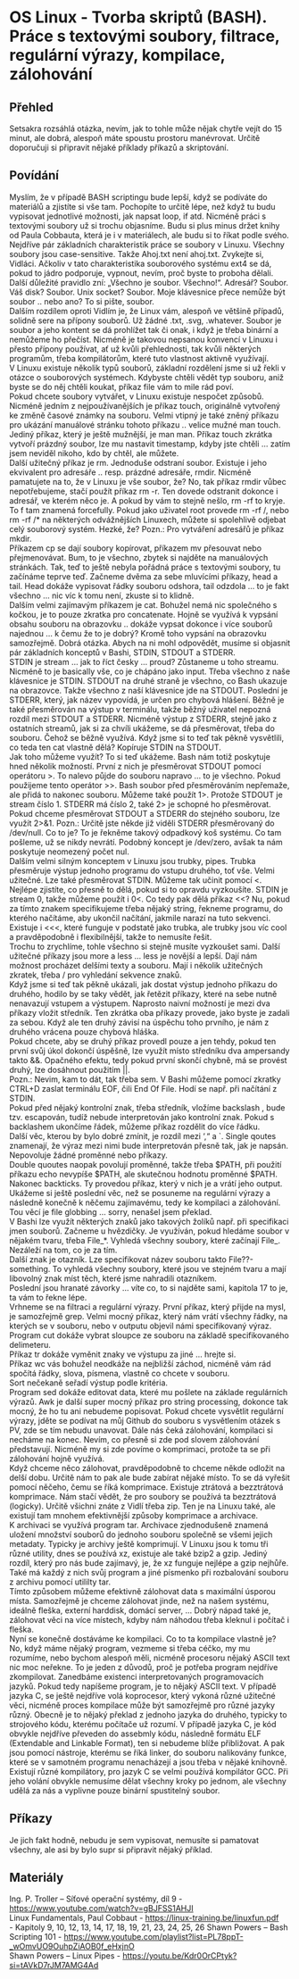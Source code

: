 OS Linux - Tvorba skriptů (BASH). Práce s textovými soubory, filtrace, regulární výrazy, kompilace, zálohování
===
Přehled
---

Setsakra rozsáhlá otázka, nevím, jak to tohle může nějak chytře vejít do 15 minut, ale dobrá, alespoň máte spoustu prostoru manévrovat. Určitě doporučuji si připravit nějaké příklady příkazů a skriptování.

Povídání
---

Myslím, že v případě BASH scriptingu bude lepší, když se podíváte do materiálů a zjistíte si vše tam. Pochopíte to určitě lépe, než když tu budu vypisovat jednotlivé možnosti, jak napsat loop, if atd.
	Nicméně práci s textovými soubory už si trochu objasníme. Budu si plus minus držet knihy od Paula Cobbauta, která je i v materiálech, ale budu si to říkat podle svého. Nejdříve pár základních charakteristik práce se soubory v Linuxu. Všechny soubory jsou case-sensitive. Takže Ahoj.txt není ahoj.txt. Zvykejte si, Vidláci. Ačkoliv v tato charakteristika souborového systému ext4 se dá, pokud to jádro podporuje, vypnout, nevím, proč byste to proboha dělali. Další důležité pravidlo zní: „Všechno je soubor. Všechno!“. Adresář? Soubor. Váš disk? Soubor. Unix socket? Soubor. Moje klávesnice přece nemůže být soubor .. nebo ano? To si pište, soubor.     
	Dalším rozdílem oproti Vidlím je, že Linux vám, alespoň ve většině případů, solidně sere na přípony souborů. Už žádné .txt, .svg, .whatever. Soubor je soubor a jeho kontent se dá prohlížet tak či onak, i když je třeba binární a nemůžeme ho přečíst. Nicméně je takovou nepsanou konvencí v Linuxu i přesto přípony používat, ať už kvůli přehlednosti, tak kvůli některých programům, třeba kompilátorům, které tuto vlastnost aktivně využívají.      
	V Linuxu existuje několik typů souborů, základní rozdělení jsme si už řekli v otázce o souborových systémech. Kdybyste chtěli vědět typ souboru, aniž byste se do něj chtěli koukat, příkaz file vám to mile rád poví.      
	Pokud chcete soubory vytvářet, v Linuxu existuje nespočet způsobů. Nicméně jedním z nejpoužívanějších je příkaz touch, originálně vytvořený ke změně časové známky na souboru. Velmi vtipný je také zněný příkazu pro ukázání manuálové stránku tohoto příkazu .. velice mužné man touch. Jediný příkaz, který je ještě mužnější, je man man. Příkaz touch zkrátka vytvoří prázdný soubor, lze mu nastavit timestamp, kdyby jste chtěli … zatím jsem neviděl nikoho, kdo by chtěl, ale můžete.      
	Další užitečný příkaz je rm. Jednoduše odstraní soubor. Existuje i jeho ekvivalent pro adresáře .. resp. prázdné adresáře, rmdir. Nicméně pamatujete na to, že v Linuxu je vše soubor, že? No, tak příkaz rmdir vůbec nepotřebujeme, stačí použít příkaz rm -r. Ten dovede odstranit dokonce i adresář, ve kterém něco je. A pokud by vám to stejně nešlo, rm -rf to kryje. To f tam znamená forcefully. Pokud jako uživatel root provede rm -rf /, nebo rm -rf /* na některých odvážnějších Linuxech, můžete si spolehlivě odjebat celý souborový systém. Hezké, že?
	Pozn.: Pro vytváření adresářů je příkaz mkdir.      
	Příkazem cp se dají soubory kopírovat, příkazem mv přesouvat nebo přejmenovávat. Bum, to je všechno, zbytek si najděte na manuálových stránkách.
	Tak, teď to ještě nebyla pořádná práce s textovými soubory, tu začínáme teprve teď. Začneme dvěma za sebe mluvícími příkazy, head a tail. Head dokáže vypisovat řádky souboru odshora, tail odzdola … to je fakt všechno … nic víc k tomu není, zkuste si to klidně.        
	Dalším velmi zajímavým příkazem je cat. Bohužel nemá nic společného s kočkou, je to pouze zkratka pro concatenate. Hojně se využívá k vypsání obsahu souboru na obrazovku .. dokáže vypsat dokonce i více souborů najednou … k čemu že to je dobrý? Kromě toho vypsání na obrazovku samozřejmě. Dobrá otázka. Abych na ni mohl odpovědět, musíme si objasnit pár základních konceptů v Bashi, STDIN, STDOUT a STDERR.       
	STDIN je stream … jak to říct česky … proud? Zůstaneme u toho streamu. Nicméně to je basically vše, co je chápáno jako input. Třeba všechno z naše klávesnice je STDIN.
	STDOUT na druhé straně je všechno, co Bash ukazuje na obrazovce. Takže všechno z naší klávesnice jde na STDOUT.
	Poslední je STDERR, který, jak název vypovídá, je určen pro chybová hlášení. Běžně je také přesměrován na výstup v terminálu, takže běžný uživatel nepozná rozdíl mezi STDOUT a STDERR. Nicméně výstup z STDERR, stejně jako z ostatních streamů, jak si za chvíli ukážeme, se dá přesměrovat, třeba do souboru. Čehož se běžně využívá.
	Když jsme si to teď tak pěkně vysvětlili, co teda ten cat vlastně dělá? Kopíruje STDIN na STDOUT.       
	Jak toho můžeme využít? To si teď ukážeme. Bash nám totiž poskytuje hned několik možností. První z nich je přesměrovat STDOUT pomocí operátoru >. To nalevo půjde do souboru napravo … to je všechno. Pokud použijeme tento operátor >>. Bash soubor před přesměrováním nepřemaže, ale přidá to nakonec souboru. Můžeme také použít 1>. Protože STDOUT je stream číslo 1.
	STDERR má číslo 2, také 2> je schopné ho přesměrovat. Pokud chceme přesměrovat STDOUT a STDERR do stejného souboru, lze využít 2>&1.
	Pozn.: Určitě jste někde již viděli STDERR přesměrovaný do /dev/null. Co to je? To je řekněme takový odpadkový koš systému. Co tam pošleme, už se nikdy nevrátí. Podobný koncept je /dev/zero, avšak ta nám poskytuje neomezený počet nul.      
	Dalším velmi silným konceptem v Linuxu jsou trubky, pipes. Trubka přesměruje výstup jednoho programu do vstupu druhého, toť vše. Velmi užitečné.
	Lze také přesměrovat STDIN. Můžeme tak učinit pomocí <. Nejlépe zjistíte, co přesně to dělá, pokud si to opravdu vyzkoušíte. STDIN je stream 0, takže můžeme použít i 0<. Co tedy pak dělá příkaz <<? Nu, pokud za tímto znakem specifikujeme třeba nějaký string, řekneme programu, do kterého načítáme, aby ukončil načítání, jakmile narazí na tuto sekvenci. Existuje i <<<, které funguje v podstatě jako trubka, ale trubky jsou víc cool a pravděpodobně i flexibilnější, takže to nemusíte řešit.       
	Trochu to zrychlíme, tohle všechno si stejně musíte vyzkoušet sami. Další užitečné příkazy jsou more a less … less je novější a lepší. Dají nám možnost procházet delšími texty a souboru. Mají i několik užitečných zkratek, třeba / pro vyhledání sekvence znaků.     
	Když jsme si teď tak pěkně ukázali, jak dostat výstup jednoho příkazu do druhého, hodilo by se taky vědět, jak řetězit příkazy, které na sebe nutně nenavazují vstupem a výstupem. Naprosto naivní možností je mezi dva příkazy vložit středník. Ten zkrátka oba příkazy provede, jako byste je zadali za sebou. Když ale ten druhý závisí na úspěchu toho prvního, je nám z druhého vrácena pouze chybová hláška.      
	Pokud chcete, aby se druhý příkaz provedl pouze a jen tehdy, pokud ten první svůj úkol dokončí úspěšně, lze využít místo středníku dva ampersandy takto &&. Opačného efektu, tedy pokud první skončí chybně, má se provést druhý, lze dosáhnout použitím ||.        
	Pozn.: Nevim, kam to dát, tak třeba sem. V Bashi můžeme pomocí zkratky CTRL+D zaslat terminálu EOF, čili End Of File. Hodí se např. při načítání z STDIN.       
	Pokud před nějaký kontrolní znak, třeba středník, vložíme backslash \, bude tzv. escapován, tudíž nebude interpretován jako kontrolní znak. Pokud s backlashem ukončíme řádek, můžeme příkaz rozdělit do více řádku.        
	Další věc, kterou by bylo dobré zmínit, je rozdíl mezi ‘,“ a `. Single qoutes znamenají, že výraz mezi nimi bude interpretován přesně tak, jak je napsán. Nepovoluje žádné proměnné nebo příkazy.       
	Double quoutes naopak povolují proměnné, takže třeba $PATH, při použití příkazu echo nevypíše $PATH, ale skutečnou hodnotu proměnné $PATH.
	Nakonec backticks. Ty provedou příkaz, který v nich je a vrátí jeho output.     
	Ukážeme si ještě poslední věc, než se posuneme na regulární výrazy a následně konečně k něčemu zajímavému, tedy ke kompilaci a zálohování. Tou věcí je file globbing … sorry, nenašel jsem překlad.     
	V Bashi lze využít některých znaků jako takových žolíků např. při specifikaci jmen souborů. Začneme u hvězdičky. Je využíván, pokud hledáme soubor v nějakém tvaru, třeba File_*. Vyhledá všechny soubory, které začínají File_. Nezáleží na tom, co je za tím.     
	Další znak je otazník. Lze specifikovat název souboru takto File??-something. To vyhledá všechny soubory, které jsou ve stejném tvaru a mají libovolný znak míst těch, které jsme nahradili otazníkem.      
	Poslední jsou hranaté závorky … víte co, to si najděte sami, kapitola 17 to je, ta vám to řekne lépe.       
	Vrhneme se na filtraci a regulární výrazy. První příkaz, který přijde na mysl, je samozřejmě grep. Velmi mocný příkaz, který nám vrátí všechny řádky, na kterých se v souboru, nebo v outputu objevil námi specifikovaný výraz.         
	Program cut dokáže vybrat sloupce ze souboru na základě specifikovaného delimeteru.     
	Příkaz tr dokáže vyměnit znaky ve výstupu za jiné … hrejte si.      
	Příkaz wc vás bohužel neodkáže na nejbližší záchod, nicméně vám rád spočítá řádky, slova, písmena, vlastně co chcete v souboru.     
	Sort nečekaně seřadí výstup podle kritéria.     
	Program sed dokáže editovat data, které mu pošlete na základe regulárních výrazů.
	Awk je další super mocný příkaz pro string processing, dokonce tak mocný, že ho tu ani nebudeme popisovat.
	Pokud chcete vysvětlit regulární výrazy, jděte se podívat na můj Github do souboru s vysvětlením otázek s PV, zde se tím nebudu unavovat.
	Dále nás čeká zálohování, kompilaci si necháme na konec.  Nevím, co přesně si zde pod slovem zálohování představují. Nicméně my si zde povíme o komprimaci, protože ta se při zálohování hojně využívá.     
	Když chceme něco zálohovat, pravděpodobně to chceme někde odložit na delší dobu. Určitě nám to pak ale bude zabírat nějaké místo. To se dá vyřešit pomocí něčeho, čemu se říká komprimace. Existuje ztrátová a bezztrátová komprimace. Nám stačí vědět, že pro soubory se používá ta bezztrátová (logicky). Určitě všichni znáte z Vidlí třeba zip. Ten je na Linuxu také, ale existují tam mnohem efektivnější způsoby komprimace a archivace.     
	K archivaci se využívá program tar. Archivace zjednodušeně znamená uložení množství souborů do jednoho souboru společně se všemi jejich metadaty. Typicky je archivy ještě komprimují.
	V Linuxu jsou k tomu tři různé utility, dnes se používá xz, existuje ale také bzip2 a gzip. Jediný rozdíl, který pro nás bude zajímavý, je, že xz funguje nejlépe a gzip nejhůře. Také má každý z nich svůj program a jiné písmenko při rozbalování souboru z archivu pomocí utililty tar.      
	Tímto způsobem můžeme efektivně zálohovat data s maximální úsporou místa. Samozřejmě je chceme zálohovat jinde, než na našem systému, ideálně fleška, externí harddisk, domácí server, … Dobrý nápad také je, zálohovat věci na více místech, kdyby nám náhodou třeba kleknul i počítač i fleška.       
	Nyní se konečně dostáváme ke kompilaci. Co to ta kompilace vlastně je? No, když máme nějaký program, vezmeme si třeba céčko, my mu rozumíme, nebo bychom alespoň měli, nicméně procesoru nějaký ASCII text nic moc neřekne. To je jeden z důvodů, proč je potřeba program nejdříve zkompilovat. Zanedbáme existenci interpretovaných programovacích jazyků. Pokud tedy napíšeme program, je to nějaký ASCII text. V případě jazyka C, se ještě nejdříve volá koprocesor, který vykoná různé užitečné věci, nicméně proces kompilace může být samozřejmě pro různé jazyky různý. Obecně je to nějaký překlad z jednoho jazyka do druhého, typicky to strojového kódu, kterému počítače už rozumí. V případě jazyka C, je kód obvykle nejdříve převeden do assebmly kódu, následně formátu ELF (Extendable and Linkable Format), ten si nebudeme blíže přibližovat. A pak jsou pomocí nástroje, kterému se říká linker, do souboru nalikovány funkce, které se v samotném programu nenacházejí a jsou třeba v nějaké knihovně.        
	Existují různé kompilátory, pro jazyk C se velmi používá kompilátor GCC. Při jeho volání obvykle nemusíme dělat všechny kroky po jednom, ale všechny udělá za nás a vyplivne pouze binární spustitelný soubor.
	




Příkazy
---

Je jich fakt hodně, nebudu je sem vypisovat, nemusíte si pamatovat všechny, ale asi by bylo supr si připravit nějaký příklad.



Materiály
---

Ing. P. Troller – Síťové operační systémy, díl 9 - https://www.youtube.com/watch?v=gBJFSS1AHJI      
Linux Fundamentals, Paul Cobbaut - https://linux-training.be/linuxfun.pdf       
	- Kapitoly 9, 10, 12, 13, 14, 17, 18, 19, 21, 23, 24, 25, 26
Shawn Powers – Bash Scripting 101 - https://www.youtube.com/playlist?list=PL78ppT-_wOmvUO9OuhpZiAOB0f_eHxjnO        
Shawn Powers – Linux Pipes - https://youtu.be/Kdr0OrCPtyk?si=tAVkD7rJM7AMG4Ad       
